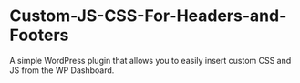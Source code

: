 # Custom-JS-CSS-For-Headers-and-Footers
A simple WordPress plugin that allows you to easily insert custom CSS and JS from the WP Dashboard.
